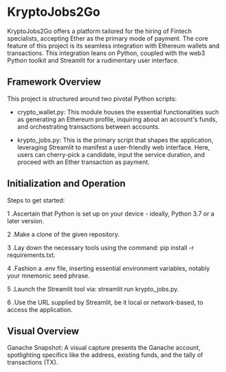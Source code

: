 # KryptoJobs2Go
KryptoJobs2Go offers a platform tailored for the hiring of Fintech specialists, accepting Ether as the primary mode of payment. The core feature of this project is its seamless integration with Ethereum wallets and transactions. This integration leans on Python, coupled with the web3 Python toolkit and Streamlit for a rudimentary user interface.

## Framework Overview

This project is structured around two pivotal Python scripts:

* crypto_wallet.py: This module houses the essential functionalities such as generating an Ethereum profile, inquiring about an account's funds, and orchestrating transactions between accounts.

* krypto_jobs.py: This is the primary script that shapes the application, leveraging Streamlit to manifest a user-friendly web interface. Here, users can cherry-pick a candidate, input the service duration, and proceed with an Ether transaction as payment.

## Initialization and Operation

Steps to get started:

1 .Ascertain that Python is set up on your device - ideally, Python 3.7 or a later version.

2 .Make a clone of the given repository.

3 .Lay down the necessary tools using the command: pip install -r requirements.txt.

4 .Fashion a .env file, inserting essential environment variables, notably your mnemonic seed phrase.

5 .Launch the Streamlit tool via: streamlit run krypto_jobs.py.

6 .Use the URL supplied by Streamlit, be it local or network-based, to access the application.

## Visual Overview

Ganache Snapshot: A visual capture presents the Ganache account, spotlighting specifics like the address, existing funds, and the tally of transactions (TX).
